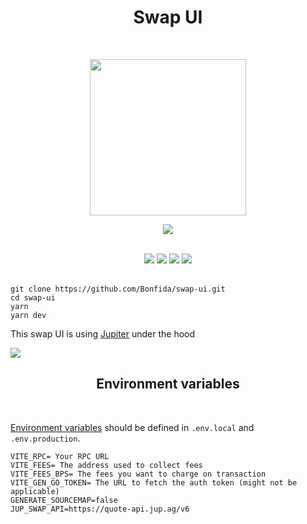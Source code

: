 <h1 align="center">Swap UI</h1>
<br />
<p align="center">
<img width="250" src="https://i.imgur.com/nn7LMNV.png"/>
</p>
<p align="center">
<a href="https://twitter.com/bonfida">
<img src="https://img.shields.io/twitter/url?label=Bonfida&style=social&url=https%3A%2F%2Ftwitter.com%2Fbonfida">
</a>
</p>

<br />

<div align="center">
<img src="https://img.shields.io/badge/TypeScript-007ACC?style=for-the-badge&logo=typescript&logoColor=white" />
<img src="https://img.shields.io/badge/React-20232A?style=for-the-badge&logo=react&logoColor=61DAFB" />
<img src="https://img.shields.io/badge/Tailwind_CSS-38B2AC?style=for-the-badge&logo=tailwind-css&logoColor=white" />
<img src="https://img.shields.io/badge/Vite-B73BFE?style=for-the-badge&logo=vite&logoColor=FFD62E" />
</div>

<br />

```
git clone https://github.com/Bonfida/swap-ui.git
cd swap-ui
yarn
yarn dev
```

This swap UI is using [Jupiter](https://docs.jup.ag/how-does-jupiter-work) under the hood

<img src="assets/ui.png" />

<br />
<h2 align="center">Environment variables</h2>
<br />

[Environment variables](https://vitejs.dev/guide/env-and-mode.html) should be defined in `.env.local` and `.env.production`.

```
VITE_RPC= Your RPC URL
VITE_FEES= The address used to collect fees
VITE_FEES_BPS= The fees you want to charge on transaction
VITE_GEN_GO_TOKEN= The URL to fetch the auth token (might not be applicable)
GENERATE_SOURCEMAP=false
JUP_SWAP_API=https://quote-api.jup.ag/v6
```
